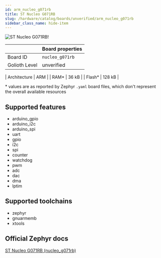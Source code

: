 ```yaml
---
id: arm_nucleo_g071rb
title: ST Nucleo G071RB
slug: /hardware/catalog/boards/unverified/arm_nucleo_g071rb
sidebar_class_name: hide-item
---
```


[//]: # (This is an auto-generated file, do not edit! Changes to it will be lost upon re-generation)

![ST Nucleo G071RB!](/img/boards/arm/nucleo_g071rb.jpg "ST Nucleo G071RB")

|                | Board properties     |
| -------------  | -------------------- |
| Board ID       | `nucleo_g071rb` |
| Golioth Level  | unverified       |

| Architecture   | ARM |
| RAM*           | 36 kB |
| Flash*         | 128 kB |

\* values are as reported by Zephyr `.yaml` board files, which don't represent the overall available resources



## Supported features

* arduino_gpio
* arduino_i2c
* arduino_spi
* uart
* gpio
* i2c
* spi
* counter
* watchdog
* pwm
* adc
* dac
* dma
* lptim

## Supported toolchains

* zephyr
* gnuarmemb
* xtools

## Official Zephyr docs

[ST Nucleo G071RB (nucleo_g071rb)](https://docs.zephyrproject.org/latest/boards/arm/nucleo_g071rb/doc/index.html)
